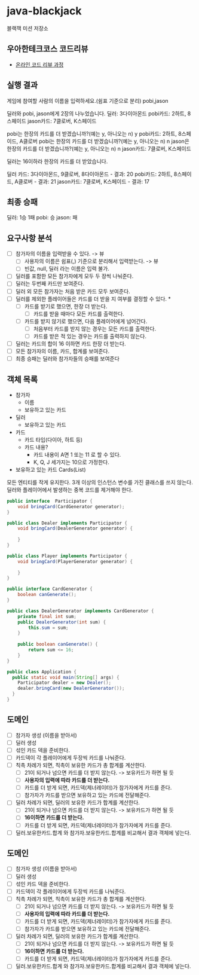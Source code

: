 # java-blackjack

블랙잭 미션 저장소

## 우아한테크코스 코드리뷰

- [온라인 코드 리뷰 과정](https://github.com/woowacourse/woowacourse-docs/blob/master/maincourse/README.md)

## 실행 결과
게임에 참여할 사람의 이름을 입력하세요.(쉼표 기준으로 분리)
pobi,jason

딜러와 pobi, jason에게 2장의 나누었습니다.
딜러: 3다이아몬드
pobi카드: 2하트, 8스페이드
jason카드: 7클로버, K스페이드

pobi는 한장의 카드를 더 받겠습니까?(예는 y, 아니오는 n)
y
pobi카드: 2하트, 8스페이드, A클로버
pobi는 한장의 카드를 더 받겠습니까?(예는 y, 아니오는 n)
n
jason은 한장의 카드를 더 받겠습니까?(예는 y, 아니오는 n)
n
jason카드: 7클로버, K스페이드

딜러는 16이하라 한장의 카드를 더 받았습니다.

딜러 카드: 3다이아몬드, 9클로버, 8다이아몬드 - 결과: 20
pobi카드: 2하트, 8스페이드, A클로버 - 결과: 21
jason카드: 7클로버, K스페이드 - 결과: 17

## 최종 승패
딜러: 1승 1패
pobi: 승
jason: 패

## 요구사항 분석
- [ ] 참가자의 이름을 입력받을 수 있다. -> 뷰
  - [ ] 사용자의 이름은 쉼표(,) 기준으로 분리해서 입력받는다. -> 뷰
  - [ ] 빈값, null, 딜러 라는 이름은 입력 불가.
- [ ] 딜러를 포함한 모든 참가자에게 모두 두 장씩 나눠준다.
- [ ] 딜러는 두번째 카드만 보여준다.
- [ ] 딜러 외 모든 참가자는 처음 받은 카드 모두 보여준다.
- [ ] 딜러를 제외한 플레이어들은 카드를 더 받을 지 여부를 결정할 수 있다. *
  - [ ] 카드를 받기로 했으면, 한장 더 받는다.
    - [ ] 카드를 받을 때마다 모든 카드를 출력한다.
  - [ ] 카드를 받지 않기로 했으면, 다음 플레이어에게 넘어간다.
    - [ ] 처음부터 카드를 받지 않는 경우는 모든 카드를 출력한다.
    - [ ] 카드를 받은 적 있는 경우는 카드를 출력하지 않는다.
- [ ] 딜러는 카드의 합이 16 이하면 카드 한장 더 받는다.
- [ ] 모든 참가자의 이름, 카드, 합계를 보여준다.
- [ ] 최종 승패는 딜러와 참가자들의 승패를 보여준다

## 객체 목록
- 참가자
  - 이름
  - 보유하고 있는 카드
- 딜러
  - 보유하고 있는 카드
- 카드
  - 카드 타입(다이아, 하트 등)
  - 카드 내용?
    - 카드 내용이 A면 1 또는 11 로 할 수 있다.
    - K, Q, J 세가지는 10으로 가정한다.
- 보유하고 있는 카드 Cards(List<Card>)

모든 엔티티를 작게 유지한다.
3개 이상의 인스턴스 변수를 가진 클래스를 쓰지 않는다.
딜러와 플레이어에서 발생하는 중복 코드를 제거해야 한다.

```java
public interface  Participator {
    void bringCard(CardGenerator generator);
}

public class Dealer implements Participator {
    void bringCard(DealerGenerator generator) {
        
    }
}

public class Player implements Participator {
    void bringCard(PlayerGenerator generator) {
    
    }
}

public interface CardGenerator {
    boolean canGenerate();
}

public class DealerGenerator implements CardGenerator {
    private final int sum;
    public DealerGenerator(int sum) {
        this.sum = sum;
    }
    
    public boolean canGenerate() {
        return sum <= 16;
    }
}

public class Application {
  public static void main(String[] args) {
    Participator dealer = new Dealer();
    dealer.bringCard(new DealerGenerator());
  }
}
```

## 도메인
- [ ] 참가자 생성 (이름을 받아서)
- [ ] 딜러 생성
- [ ] 섞인 카드 덱을 준비한다.
- [ ] 카드덱이 각 플레이어에게 두장씩 카드를 나눠준다.
- [ ] 칙촉 차례가 되면, 칙촉이 보유한 카드가 총 합계를 계산한다.
  - [ ] 21이 되거나 넘으면 카드를 더 받지 않는다. -> 보유카드가 하면 될 듯
  - [ ] **사용자의 입력에 따라 카드를 더 받는다.**
  - [ ] 카드를 더 받게 되면, 카드덱(제너레이터)가 참가자에게 카드를 준다.
  - [ ] 참가자가 카드를 받으면 보유하고 있는 카드에 전달해준다.
- [ ] 딜러 차례가 되면, 딜러의 보유한 카드가 합계를 계산한다.
  - [ ] 21이 되거나 넘으면 카드를 더 받지 않는다. -> 보유카드가 하면 될 듯
  - [ ] **16이하면 카드를 더 받는다.**
  - [ ] 카드를 더 받게 되면, 카드덱(제너레이터)가 참가자에게 카드를 준다.
- [ ] 딜러.보유한카드.합계 와 참가자.보유한카드.합계를 비교해서 결과 객체에 넣는다.

## 도메인
- [ ] 참가자 생성 (이름을 받아서)
- [ ] 딜러 생성
- [ ] 섞인 카드 덱을 준비한다.
- [ ] 카드덱이 각 플레이어에게 두장씩 카드를 나눠준다.
- [ ] 칙촉 차례가 되면, 칙촉이 보유한 카드가 총 합계를 계산한다.
  - [ ] 21이 되거나 넘으면 카드를 더 받지 않는다. -> 보유카드가 하면 될 듯
  - [ ] **사용자의 입력에 따라 카드를 더 받는다.**
  - [ ] 카드를 더 받게 되면, 카드덱(제너레이터)가 참가자에게 카드를 준다.
  - [ ] 참가자가 카드를 받으면 보유하고 있는 카드에 전달해준다.
- [ ] 딜러 차례가 되면, 딜러의 보유한 카드가 합계를 계산한다.
  - [ ] 21이 되거나 넘으면 카드를 더 받지 않는다. -> 보유카드가 하면 될 듯
  - [ ] **16이하면 카드를 더 받는다.**
  - [ ] 카드를 더 받게 되면, 카드덱(제너레이터)가 참가자에게 카드를 준다.
- [ ] 딜러.보유한카드.합계 와 참가자.보유한카드.합계를 비교해서 결과 객체에 넣는다.